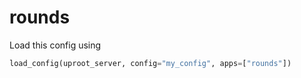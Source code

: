 # rounds

Load this config using

```python
load_config(uproot_server, config="my_config", apps=["rounds"])
```
